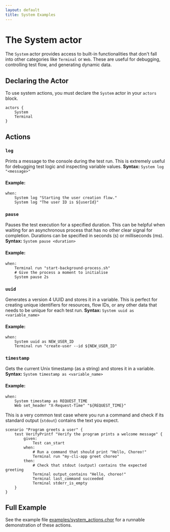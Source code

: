 ```yaml
---
layout: default
title: System Examples
---
```


# The System actor

The `System` actor provides access to built-in functionalities that don't fall into other categories like `Terminal` or
`Web`. These are useful for debugging, controlling test flow, and generating dynamic data.

## Declaring the Actor

To use system actions, you must declare the `System` actor in your `actors` block.

```chor
actors {
    System
    Terminal
}
```

## Actions

### `log`

Prints a message to the console during the test run. This is extremely useful for debugging test logic and inspecting
variable values.
**Syntax:** `System log "<message>"`

#### Example:

```choreo
when:
    System log "Starting the user creation flow."
    System log "The user ID is ${userId}"
```

### `pause`

Pauses the test execution for a specified duration. This can be helpful when waiting for an asynchronous process that
has no other clear signal for completion. Durations can be specified in seconds (s) or milliseconds (ms).
**Syntax:** `System pause <duration>`

#### Example:

```choreo
when:
    Terminal run "start-background-process.sh"
    # Give the process a moment to initialise
    System pause 2s
```

### `uuid`

Generates a version 4 UUID and stores it in a variable. This is perfect for creating unique identifiers for resources,
flow IDs, or any other data that needs to be unique for each test run.
**Syntax:** `System uuid as <variable_name>`

#### Example:

```choreo
when:
    System uuid as NEW_USER_ID
    Terminal run "create-user --id ${NEW_USER_ID"
```

### `timestamp`

Gets the current Unix timestamp (as a string) and stores it in a variable.
**Syntax:** `System timestamp as <variable_name>`

#### Example:

```choreo
when:
    System timestamp as REQUEST_TIME
    Web set_header "X-Request-Time" "${REQUEST_TIME}"
```

This is a very common test case where you run a command and check if its standard output (`stdout`) contains the text
you expect.

```choreo
scenario "Program greets a user" {
    test VerifyPrintf "Verify the program prints a welcome message" {
        given:
            Test can_start
        when:
            # Run a command that should print "Hello, Choreo!"
            Terminal run "my-cli-app greet choreo"
        then:
            # Check that stdout (output) contains the expected greeting
            Terminal output_contains "Hello, choreo!"
            Terminal last_command succeeded
            Terminal stderr_is_empty
    }
}
```

## Full Example

See the example
file [examples/system_actions.chor](https://github.com/cladam/choreo/blob/main/examples/system_actions.chor) for a
runnable demonstration of these actions.